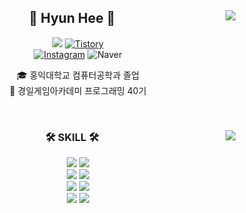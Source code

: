 </div>

<div align="center">
  
  <img align="right" src="http://github-readme-stats.vercel.app/api?username=Kim-hyun-hee&show_icons=true&theme=dracula"/>

  
## 👋 Hyun Hee 👋 
  

<a href="https://hits.seeyoufarm.com"><img src="https://hits.seeyoufarm.com/api/count/incr/badge.svg?url=https%3A%2F%2Fgithub.com%2FKim-hyun-hee&count_bg=%23000000&title_bg=%23000000&icon=github.svg&icon_color=%23E7E7E7&title=Github&edge_flat=false"/></a>
</a> <a href = "https://hihyunhee.tistory.com/"> <img alt="Tistory" src ="https://img.shields.io/badge/Tistory-orange.svg?&style=for-the-badge"/></a>
<br/>
</a> <a href = "https://instagram.com/eehhikmnuy"> <img alt="Instagram" src ="https://img.shields.io/badge/Instagram-E4405F.svg?&style=for-the-badge&logo=Instagram&logoColor=white"/></a>
<img alt="Naver" src ="https://img.shields.io/badge/asdfzxcv0730@naver.com-03C75A.svg?&style=for-the-badge&logo=Naver&logoColor=white"/>

  

  🎓 홍익대학교 컴퓨터공학과 졸업  
  🔎 경일게임아카데미 프로그래밍 40기
 

  <br>
 
</div>


<div align="center">

  <img align="right" src="https://github-readme-stats.vercel.app/api/top-langs/?username=Kim-hyun-hee&layout=compact&hide=javascript,css,scss&theme=dracula&langs_count=8"/>
  
  ### 🛠 SKILL 🛠
 
<img src="https://img.shields.io/badge/Csharp-239120?style=for-the-badge&logo=Csharp&logoColor=white">
<img src="https://img.shields.io/badge/Unity-FAFAFA?style=for-the-badge&logo=Unity&logoColor=black">
<br>
<img src="https://img.shields.io/badge/C-A8B9CC?style=for-the-badge&logo=C&logoColor=white">
<img src="https://img.shields.io/badge/C++-00599C?style=for-the-badge&logo=cplusplus&logoColor=white">
<br>
<img src="https://img.shields.io/badge/Firebase-FFCA28?style=for-the-badge&logo=Firebase&logoColor=white">
<img src="https://img.shields.io/badge/git-F05032?style=for-the-badge&logo=git&logoColor=white">
<br>
<img src="https://img.shields.io/badge/github-181717?style=for-the-badge&logo=github&logoColor=white">
<img src="https://img.shields.io/badge/sourcetree-0052CC?style=for-the-badge&logo=sourcetree&logoColor=white">
 
</div>
